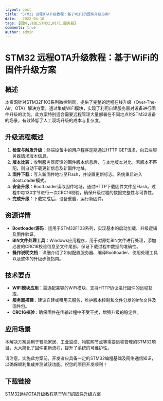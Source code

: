 ```yaml
---
layout: post
title: "STM32 远程OTA升级教程：基于WiFi的固件升级方案"
date:   2022-04-10
tags: [固件,升级,STM32,WiFi,服务器]
comments: true
author: admin
---
```

# STM32 远程OTA升级教程：基于WiFi的固件升级方案

## 概述

本资源针对STM32F103系列微控制器，提供了完整的远程在线升级（Over-The-Air，OTA）解决方案。通过集成WiFi模块，实现了利用自建服务器对设备进行固件升级的功能。此方案特别适合需要远程管理大量部署在不同地点的STM32设备的场景，有效降低了人工现场升级的成本与复杂度。

## 升级流程概述

1. **检查与触发升级**：终端设备中的用户程序定期通过HTTP GET请求，向云端服务器请求版本信息。
2. **版本比较**：收到服务器反馈的固件版本信息后，与本地版本对比。若版本不匹配，则自动下载更新信息及新固件地址。
3. **固件下载**：写入新固件地址至Flash，并设置更新标志。系统重启进入BootLoader模式。
4. **安全升级**：BootLoader读取固件地址，通过HTTP下载固件文件至Flash。过程中每130字节进行一次CRC16校验，确保升级过程的数据完整性与可靠性。
5. **完成升级**：下载完成后，设备重启，运行新固件。

## 资源详情

- **Bootloader源码**：适用于STM32F103系列，实现基本的启动加载、升级逻辑及固件验证。
- **BIN文件处理工具**：Windows应用程序，用于对原始BIN文件进行处理，添加必要的CRC16校验信息至文件尾部，保证下载过程中数据的准确性。
- **操作说明文档**：详细介绍了如何配置服务器、编译Bootloader、使用处理工具以及整体的升级步骤指南。

## 技术要点

- **WIFI模块应用**：需选配兼容的WiFi模块，支持HTTP协议进行固件的远程获取。
- **服务器搭建**：建议自建或租用云服务，维护版本控制和文件分发的info文件及固件包。
- **CRC16校验**：确保固件在传输过程中不受干扰，增强升级的稳定性。

## 应用场景

本解决方案适用于智能家居、工业监控、物联网节点等需要远程管理的STM32项目，大大简化了固件更新流程，提升了系统的可维护性。

请注意，实施此方案前，开发者应具备一定的STM32编程基础及网络通信知识，以确保顺利集成并测试该功能。祝您的项目开发顺利！

## 下载链接

[STM32远程OTA升级教程基于WiFi的固件升级方案](https://pan.quark.cn/s/c02d66cd931a)